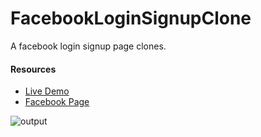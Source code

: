 # FacebookLoginSignupClone
A facebook login signup page clones.

#### Resources
- [Live Demo](https://sumitgirwal.github.io/FacebookLoginSignupClone/)
- [Facebook Page](https://www.facebook.com/)


![output](https://user-images.githubusercontent.com/64283478/208240132-e276f7d4-5e9b-46f7-8f7e-713eac10acfe.png)

